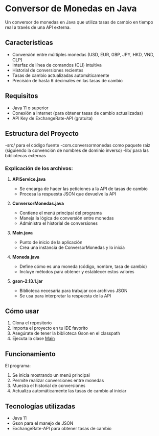 # Conversor de Monedas en Java
Un conversor de monedas en Java que utiliza tasas de cambio en tiempo real a través de una API externa.
## Características
- Conversión entre múltiples monedas (USD, EUR, GBP, JPY, HKD, VND, CLP)
- Interfaz de línea de comandos (CLI) intuitiva
- Historial de conversiones recientes
- Tasas de cambio actualizadas automáticamente
- Precisión de hasta 6 decimales en las tasas de cambio
## Requisitos
- Java 11 o superior
- Conexión a Internet (para obtener tasas de cambio actualizadas)
- API Key de ExchangeRate-API (gratuita)
## Estructura del Proyecto
-src/ para el código fuente
-com.conversormonedas como paquete raíz (siguiendo la convención de nombres de dominio inverso)
-lib/ para las bibliotecas externas

### Explicación de los archivos:

1. **APIService.java**
   - Se encarga de hacer las peticiones a la API de tasas de cambio
   - Procesa la respuesta JSON que devuelve la API

2. **ConversorMonedas.java**
   - Contiene el menú principal del programa
   - Maneja la lógica de conversión entre monedas
   - Administra el historial de conversiones

3. **Main.java**
   - Punto de inicio de la aplicación
   - Crea una instancia de ConversorMonedas y lo inicia

4. **Moneda.java**
   - Define cómo es una moneda (código, nombre, tasa de cambio)
   - Incluye métodos para obtener y establecer estos valores

5. **gson-2.13.1.jar**
   - Biblioteca necesaria para trabajar con archivos JSON
   - Se usa para interpretar la respuesta de la API

## Cómo usar
1. Clona el repositorio
2. Importa el proyecto en tu IDE favorito
3. Asegúrate de tener la biblioteca Gson en el classpath
4. Ejecuta la clase [Main](cci:2://file:///C:/Users/HP_Laptop/Documents/Conversor%20de%20Monedas/src/com/conversormonedas/Main.java:3:0-8:1)
## Funcionamiento
El programa:
1. Se inicia mostrando un menú principal
2. Permite realizar conversiones entre monedas
3. Muestra el historial de conversiones
4. Actualiza automáticamente las tasas de cambio al iniciar
## Tecnologías utilizadas
- Java 11
- Gson para el manejo de JSON
- ExchangeRate-API para obtener tasas de cambio
